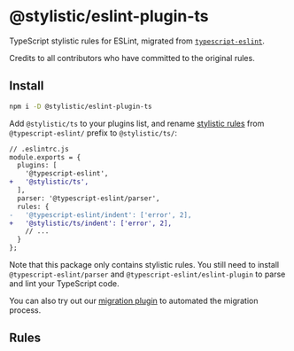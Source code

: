 # @stylistic/eslint-plugin-ts

TypeScript stylistic rules for ESLint, migrated from [`typescript-eslint`](https://github.com/typescript-eslint/typescript-eslint).

Credits to all contributors who have committed to the original rules.

## Install

```sh
npm i -D @stylistic/eslint-plugin-ts
```

Add `@stylistic/ts` to your plugins list, and rename [stylistic rules](#rules) from `@typescript-eslint/` prefix to `@stylistic/ts/`:

```diff
// .eslintrc.js
module.exports = {
  plugins: [
    '@typescript-eslint',
+   '@stylistic/ts',
  ],
  parser: '@typescript-eslint/parser',
  rules: {
-   '@typescript-eslint/indent': ['error', 2],
+   '@stylistic/ts/indent': ['error', 2],
    // ...  
  }
};
```

Note that this package only contains stylistic rules. You still need to install `@typescript-eslint/parser` and `@typescript-eslint/eslint-plugin` to parse and lint your TypeScript code.

You can also try out our [migration plugin](/guide/migration) to automated the migration process.

## Rules

<RuleList package="ts" />
